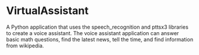 # VirtualAssistant

A Python application that uses the speech_recognition and pttsx3 libraries to create a voice assistant. The voice assistant application can answer basic math questions, find the latest news, tell the time, and find information from wikipedia. 
